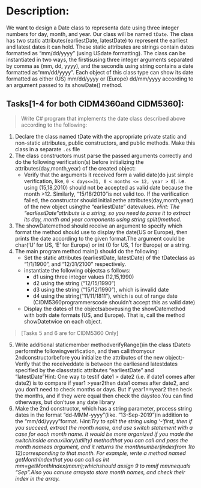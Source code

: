 # Description:

We want to design a Date class to representa date using three integer numbers for day, month, and year. Our class will be named `tDate`. The class has two static attributes(earliestDate, latestDate) to represent the earliest and latest dates it can hold. These static attributes are strings contain dates formatted as “mm/dd/yyyy” (using USdate formatting). The class can be instantiated in two ways, the firstisusing three integer arguments separated by comma as (mm, dd, yyyy), and the secondis using string contains a date formatted as“mm/dd/yyyy”. Each object of this class type can show its date formatted as either (US) mm/dd/yyyy or (Europe) dd/mm/yyyy according to an argument passed to its showDate() method.

## Tasks[1-4 for both CIDM4360and CIDM5360]:

>Write C# program that implements the date class described above according to the following:   
1. Declare the class named tDate with the appropriate private static and non-static attributes, public constructors, and public methods. Make this class in a separate `.cs` file
2. The class constructors must parse the passed arguments correctly and do the following verification(s) before initializing the attributes(day,month,year) of the created object:
    - Verify that the arguments it received form a valid date(do just simple verification, like, `0 < days<=31, 0 < months <= 12, year > 0`). i.e. using (15,18,2010) should not be accepted as valid date because the month >12. Similarly, “15/18/2010”is not valid too. If the verification failed, the constructor should initializethe attributes(day,month,year) of the new object usingthe “earliestDate” datevalues. *Hint: The “earliestDate”attribute is a string, so you need to parse it to extract its day, month and year components using string split()method.*
3. The showDatemethod should receive an argument to specify which format the method  should use to display the date(US or Europe), then prints the date according to the given format.The argument could be char(‘U’ for US, ‘E’ for Europe) or int (0 for US, 1 for Europe) or a string.
4. The main program method main() should do the following:  
    - Set the static attributes (earliestDate, latestDate) of the tDateclass as “1/1/1900”, and “12/31/2100” respectively. 
    - instantiate the following objectsa s follows:
        - d1 using three integer values (12,15,1990)
        - d2 using the string (“12/15/1990”)
        - d3 using the string (“15/12/1990”), which is invalid date
        - d4 using the string(“11/11/1811”), which is out of range date (CIDM5360programmerscode shouldn’t accept this as valid date)
    - Display the dates of the objectsaboveusing the showDatemethod with both date formats (US, and Europe). That is, call the method showDatetwice on each object.
>[Tasks 5 and 6 are for CIDM5360 Only]  
5. Write additional staticmember methodverifyRange()in the class tDateto performthe followingverification, and then callitfromyour 2ndconstructorbefore you initialize the attributes of the new object:-Verify that the receiveddate is between the earliesand latestdates specified by the classstatic attributes “earliestDate” and “latestDate”Hint: One way to testif date1 > date2 (i.e. if date1 comes after date2) is to compare if year1 >year2then date1 comes after date2, and you don’t need to check months or days. But if year1==year2 then heck the months, and if they were equal then check the daystoo.You can find otherways, but don’tuse any date library
6. Make the 2nd constructor, which has a string parameter, process string dates in the format “dd-MMM-yyyy”(like. “13-Sep-2019”)in addition to the “mm/dd/yyyy”format. *Hint:Try to split the string using ‘-‘first, then if you succeed, extract the month name, and use switch statement with a case for each month name. It would be more organized if you made the switchinside anauxiliary(utility) methodthat you can call and pass the month nameas argument, and it returns the monthnumber(indexfrom 1to 12)corresponding to that month. For example, write a method named getMonthIndexthat you can call as  int mm=getMonthIndex(mmm);whichshould assign 9 to mmif mmmequals “Sep”.Also you canuse arraysto store month names, and check their index in the array.*